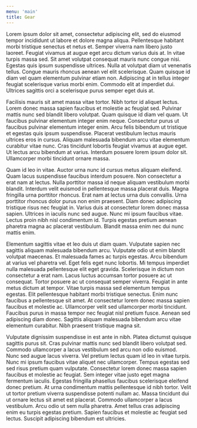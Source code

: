 ```yaml
---
menu: 'main'
title: Gear
---
```


Lorem ipsum dolor sit amet, consectetur adipiscing elit, sed do eiusmod tempor incididunt ut labore et dolore magna aliqua. Pellentesque habitant morbi tristique senectus et netus et. Semper viverra nam libero justo laoreet. Feugiat vivamus at augue eget arcu dictum varius duis at. In vitae turpis massa sed. Sit amet volutpat consequat mauris nunc congue nisi. Egestas quis ipsum suspendisse ultrices. Nulla at volutpat diam ut venenatis tellus. Congue mauris rhoncus aenean vel elit scelerisque. Quam quisque id diam vel quam elementum pulvinar etiam non. Adipiscing at in tellus integer feugiat scelerisque varius morbi enim. Commodo elit at imperdiet dui. Ultrices sagittis orci a scelerisque purus semper eget duis at.

Facilisis mauris sit amet massa vitae tortor. Nibh tortor id aliquet lectus. Lorem donec massa sapien faucibus et molestie ac feugiat sed. Pulvinar mattis nunc sed blandit libero volutpat. Quam quisque id diam vel quam. Ut faucibus pulvinar elementum integer enim neque. Consectetur purus ut faucibus pulvinar elementum integer enim. Arcu felis bibendum ut tristique et egestas quis ipsum suspendisse. Placerat vestibulum lectus mauris ultrices eros in cursus. Aliquam malesuada bibendum arcu vitae elementum curabitur vitae nunc. Cras tincidunt lobortis feugiat vivamus at augue eget. Ut lectus arcu bibendum at varius. Interdum posuere lorem ipsum dolor sit. Ullamcorper morbi tincidunt ornare massa.

Quam id leo in vitae. Auctor urna nunc id cursus metus aliquam eleifend. Quam lacus suspendisse faucibus interdum posuere. Non consectetur a erat nam at lectus. Nulla porttitor massa id neque aliquam vestibulum morbi blandit. Interdum velit euismod in pellentesque massa placerat duis. Magna fringilla urna porttitor rhoncus. Erat nam at lectus urna duis convallis. Urna porttitor rhoncus dolor purus non enim praesent. Diam donec adipiscing tristique risus nec feugiat in. Varius duis at consectetur lorem donec massa sapien. Ultrices in iaculis nunc sed augue. Nunc mi ipsum faucibus vitae. Lectus proin nibh nisl condimentum id. Turpis egestas pretium aenean pharetra magna ac placerat vestibulum. Blandit massa enim nec dui nunc mattis enim.

Elementum sagittis vitae et leo duis ut diam quam. Vulputate sapien nec sagittis aliquam malesuada bibendum arcu. Vulputate odio ut enim blandit volutpat maecenas. Et malesuada fames ac turpis egestas. Arcu bibendum at varius vel pharetra vel. Eget felis eget nunc lobortis. Mi tempus imperdiet nulla malesuada pellentesque elit eget gravida. Scelerisque in dictum non consectetur a erat nam. Lacus luctus accumsan tortor posuere ac ut consequat. Tortor posuere ac ut consequat semper viverra. Feugiat in ante metus dictum at tempor. Vitae turpis massa sed elementum tempus egestas. Elit pellentesque habitant morbi tristique senectus. Enim nunc faucibus a pellentesque sit amet. At consectetur lorem donec massa sapien faucibus et molestie ac. Ullamcorper velit sed ullamcorper morbi tincidunt. Faucibus purus in massa tempor nec feugiat nisl pretium fusce. Aenean sed adipiscing diam donec. Sagittis aliquam malesuada bibendum arcu vitae elementum curabitur. Nibh praesent tristique magna sit.

Vulputate dignissim suspendisse in est ante in nibh. Platea dictumst quisque sagittis purus sit. Cras pulvinar mattis nunc sed blandit libero volutpat sed. Commodo ullamcorper a lacus vestibulum sed arcu non odio euismod. Nunc sed augue lacus viverra. Vel pretium lectus quam id leo in vitae turpis. Nunc mi ipsum faucibus vitae aliquet nec ullamcorper. Tempus egestas sed sed risus pretium quam vulputate. Consectetur lorem donec massa sapien faucibus et molestie ac feugiat. Sem integer vitae justo eget magna fermentum iaculis. Egestas fringilla phasellus faucibus scelerisque eleifend donec pretium. At urna condimentum mattis pellentesque id nibh tortor. Velit ut tortor pretium viverra suspendisse potenti nullam ac. Massa tincidunt dui ut ornare lectus sit amet est placerat. Commodo ullamcorper a lacus vestibulum. Arcu odio ut sem nulla pharetra. Amet tellus cras adipiscing enim eu turpis egestas pretium. Sapien faucibus et molestie ac feugiat sed lectus. Suscipit adipiscing bibendum est ultricies.